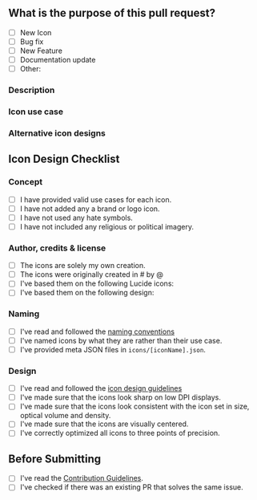 <!-- Thank you for contributing! -->

<!-- Insert `closes #issueNumber` here if merging this PR will resolve an existing issue -->

## What is the purpose of this pull request?
<!-- Please choose one of the following, and put an "x" next to it. -->
- [ ] New Icon
- [ ] Bug fix
- [ ] New Feature
- [ ] Documentation update
- [ ] Other:

### Description
<!-- Please insert your description here and provide info about the "what" this PR is contribution -->

### Icon use case <!-- ONLY for new icons, remove this part if not icon PR -->
<!-- What is the purpose of this icon? For each icon added, please insert at least two real life use cases (the more the better). Text like "it's a car icon" is not accepted. -->

### Alternative icon designs <!-- ONLY for new icons, remove this part if not icon PR -->
<!-- If you have any alternative icon designs, please attach them here. -->

## Icon Design Checklist <!-- ONLY for new icons, remove this part if not icon PR -->

### Concept <!-- ONLY for new icons -->
<!-- All of these requirements must be fulfilled. -->
- [ ] I have provided valid use cases for each icon.
- [ ] I have not added any a brand or logo icon.
- [ ] I have not used any hate symbols.
- [ ] I have not included any religious or political imagery.

### Author, credits & license<!-- ONLY for new icons. -->
<!-- Please choose one of the following, and put an "x" next to it. -->
- [ ] The icons are solely my own creation.
- [ ] The icons were originally created in #<issueNumber> by @<githubUser>
- [ ] I've based them on the following Lucide icons: <!-- provide the list of icons -->
- [ ] I've based them on the following design: <!-- provide source URL and license permitting use -->

### Naming <!-- ONLY for new icons -->
<!-- All of these requirements must be fulfilled. -->
- [ ] I've read and followed the [naming conventions](https://lucide.dev/guide/design/icon-design-guide#naming-conventions)
- [ ] I've named icons by what they are rather than their use case.
- [ ] I've provided meta JSON files in `icons/[iconName].json`.

### Design <!-- ONLY for new icons -->
<!-- All of these requirements must be fulfilled. -->
- [ ] I've read and followed the [icon design guidelines](https://lucide.dev/guide/design/icon-design-guide)
- [ ] I've made sure that the icons look sharp on low DPI displays.
- [ ] I've made sure that the icons look consistent with the icon set in size, optical volume and density.
- [ ] I've made sure that the icons are visually centered.
- [ ] I've correctly optimized all icons to three points of precision.

## Before Submitting <!-- For every PR! -->
<!-- All of these requirements must be fulfilled. -->
- [ ] I've read the [Contribution Guidelines](https://github.com/lucide-icons/lucide/blob/main/CONTRIBUTING.md).
- [ ] I've checked if there was an existing PR that solves the same issue.
